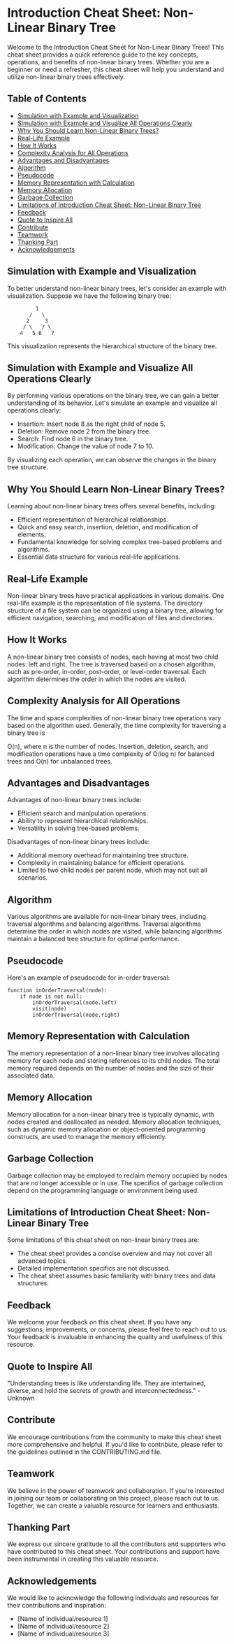 # Introduction Cheat Sheet: Non-Linear Binary Tree

Welcome to the Introduction Cheat Sheet for Non-Linear Binary Trees! This cheat sheet provides a quick reference guide to the key concepts, operations, and benefits of non-linear binary trees. Whether you are a beginner or need a refresher, this cheat sheet will help you understand and utilize non-linear binary trees effectively.

## Table of Contents
- [Simulation with Example and Visualization](#simulation-with-example-and-visualization)
- [Simulation with Example and Visualize All Operations Clearly](#simulation-with-example-and-visualize-all-operations-clearly)
- [Why You Should Learn Non-Linear Binary Trees?](#why-you-should-learn-non-linear-binary-trees)
- [Real-Life Example](#real-life-example)
- [How It Works](#how-it-works)
- [Complexity Analysis for All Operations](#complexity-analysis-for-all-operations)
- [Advantages and Disadvantages](#advantages-and-disadvantages)
- [Algorithm](#algorithm)
- [Pseudocode](#pseudocode)
- [Memory Representation with Calculation](#memory-representation-with-calculation)
- [Memory Allocation](#memory-allocation)
- [Garbage Collection](#garbage-collection)
- [Limitations of Introduction Cheat Sheet: Non-Linear Binary Tree](#limitations-of-introduction-cheat-sheet-non-linear-binary-tree)
- [Feedback](#feedback)
- [Quote to Inspire All](#quote-to-inspire-all)
- [Contribute](#contribute)
- [Teamwork](#teamwork)
- [Thanking Part](#thanking-part)
- [Acknowledgements](#acknowledgements)

## Simulation with Example and Visualization

To better understand non-linear binary trees, let's consider an example with visualization. Suppose we have the following binary tree:

```
         1
       /   \
      2     3
     / \   / \
    4   5 6   7
```

This visualization represents the hierarchical structure of the binary tree.

## Simulation with Example and Visualize All Operations Clearly

By performing various operations on the binary tree, we can gain a better understanding of its behavior. Let's simulate an example and visualize all operations clearly:

- Insertion: Insert node 8 as the right child of node 5.
- Deletion: Remove node 2 from the binary tree.
- Search: Find node 6 in the binary tree.
- Modification: Change the value of node 7 to 10.

By visualizing each operation, we can observe the changes in the binary tree structure.

## Why You Should Learn Non-Linear Binary Trees?

Learning about non-linear binary trees offers several benefits, including:

- Efficient representation of hierarchical relationships.
- Quick and easy search, insertion, deletion, and modification of elements.
- Fundamental knowledge for solving complex tree-based problems and algorithms.
- Essential data structure for various real-life applications.

## Real-Life Example

Non-linear binary trees have practical applications in various domains. One real-life example is the representation of file systems. The directory structure of a file system can be organized using a binary tree, allowing for efficient navigation, searching, and modification of files and directories.

## How It Works

A non-linear binary tree consists of nodes, each having at most two child nodes: left and right. The tree is traversed based on a chosen algorithm, such as pre-order, in-order, post-order, or level-order traversal. Each algorithm determines the order in which the nodes are visited.

## Complexity Analysis for All Operations

The time and space complexities of non-linear binary tree operations vary based on the algorithm used. Generally, the time complexity for traversing a binary tree is

 O(n), where n is the number of nodes. Insertion, deletion, search, and modification operations have a time complexity of O(log n) for balanced trees and O(n) for unbalanced trees.

## Advantages and Disadvantages

Advantages of non-linear binary trees include:
- Efficient search and manipulation operations.
- Ability to represent hierarchical relationships.
- Versatility in solving tree-based problems.

Disadvantages of non-linear binary trees include:
- Additional memory overhead for maintaining tree structure.
- Complexity in maintaining balance for efficient operations.
- Limited to two child nodes per parent node, which may not suit all scenarios.

## Algorithm

Various algorithms are available for non-linear binary trees, including traversal algorithms and balancing algorithms. Traversal algorithms determine the order in which nodes are visited, while balancing algorithms maintain a balanced tree structure for optimal performance.

## Pseudocode

Here's an example of pseudocode for in-order traversal:

```
function inOrderTraversal(node):
    if node is not null:
        inOrderTraversal(node.left)
        visit(node)
        inOrderTraversal(node.right)
```

## Memory Representation with Calculation

The memory representation of a non-linear binary tree involves allocating memory for each node and storing references to its child nodes. The total memory required depends on the number of nodes and the size of their associated data.

## Memory Allocation

Memory allocation for a non-linear binary tree is typically dynamic, with nodes created and deallocated as needed. Memory allocation techniques, such as dynamic memory allocation or object-oriented programming constructs, are used to manage the memory efficiently.

## Garbage Collection

Garbage collection may be employed to reclaim memory occupied by nodes that are no longer accessible or in use. The specifics of garbage collection depend on the programming language or environment being used.

## Limitations of Introduction Cheat Sheet: Non-Linear Binary Tree

Some limitations of this cheat sheet on non-linear binary trees are:
- The cheat sheet provides a concise overview and may not cover all advanced topics.
- Detailed implementation specifics are not discussed.
- The cheat sheet assumes basic familiarity with binary trees and data structures.

## Feedback

We welcome your feedback on this cheat sheet. If you have any suggestions, improvements, or concerns, please feel free to reach out to us. Your feedback is invaluable in enhancing the quality and usefulness of this resource.

## Quote to Inspire All

"Understanding trees is like understanding life. They are intertwined, diverse, and hold the secrets of growth and interconnectedness." - Unknown

## Contribute

We encourage contributions from the community to make this cheat sheet more comprehensive and helpful. If you'd like to contribute, please refer to the guidelines outlined in the CONTRIBUTING.md file.

## Teamwork

We believe in the power of teamwork and collaboration. If you're interested in joining our team or collaborating on this project, please reach out to us. Together, we can create a valuable resource for learners and enthusiasts.

## Thanking Part

We express our sincere gratitude to all the contributors and supporters who have contributed to this cheat sheet. Your contributions and support have been instrumental in creating this valuable resource.

## Acknowledgements

We would like to acknowledge the following individuals and resources for their contributions and inspiration:
- [Name of individual/resource 1]
- [Name of individual/resource 2]
- [Name of individual/resource 3]

